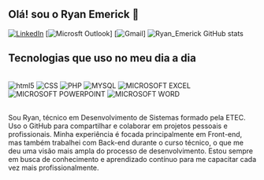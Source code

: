 ## Olá! sou o Ryan Emerick 👋



[![LinkedIn](https://img.shields.io/badge/LinkedIn-0077B5?style=for-the-badge&logo=linkedin&logoColor=white)](https://www.linkedin.com/in/ryan-emerick-borsanyi-64a25b304)
[![Microsft Outlook](https://img.shields.io/badge/Microsoft_Outlook-0078D4?style=for-the-badge&logo=microsoft-outlook&logoColor=white)]
[![Gmail](https://img.shields.io/badge/Gmail-D14836?style=for-the-badge&logo=gmail&logoColor=white)]
![Ryan_Emerick GitHub stats](https://github-readme-stats.vercel.app/api?username=ryanemericck&show_icons=true&theme=dark)

## Tecnologias que uso no meu dia a dia

<div style="display: inline_block"><br/>
<img aling="center" alt="html5" src="https://img.shields.io/badge/HTML5-E34F26?style=for-the-badge&logo=html5&logoColor=white" > 
<img aling="center" alt="CSS" src="https://img.shields.io/badge/CSS3-1572B6?style=for-the-badge&logo=css3&logoColor=white" > 
<img aling="center" alt="PHP" src="https://img.shields.io/badge/PHP-777BB4?style=for-the-badge&logo=php&logoColor=white" > 
<img aling="center" alt="MYSQL" src="https://img.shields.io/badge/MySQL-00000F?style=for-the-badge&logo=mysql&logoColor=white" > 
<img aling="center" alt="MICROSOFT EXCEL" src="https://img.shields.io/badge/Microsoft_Excel-217346?style=for-the-badge&logo=microsoft-excel&logoColor=white" > 
<img aling="center" alt="MICROSOFT POWERPOINT" src="https://img.shields.io/badge/Microsoft_PowerPoint-B7472A?style=for-the-badge&logo=microsoft-powerpoint&logoColor=white" > 
<img aling="center" alt="MICROSOFT WORD" src="https://img.shields.io/badge/Microsoft_Word-2B579A?style=for-the-badge&logo=microsoft-word&logoColor=white" > 
</div></br>

Sou Ryan, técnico em Desenvolvimento de Sistemas formado pela ETEC. Uso o GitHub para compartilhar e colaborar em projetos pessoais e profissionais. Minha experiência é focada principalmente em Front-end, mas também trabalhei com Back-end durante o curso técnico, o que me deu uma visão mais ampla do processo de desenvolvimento. Estou sempre em busca de conhecimento e aprendizado contínuo para me capacitar cada vez mais profissionalmente.
